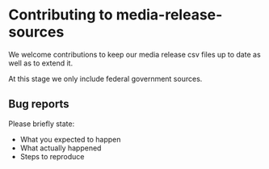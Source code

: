 # Contributing to media-release-sources

We welcome contributions to keep our media release csv files up to date as well as to extend it. 

At this stage we only include federal government sources.

## Bug reports

Please briefly state:
- What you expected to happen
- What actually happened
- Steps to reproduce

